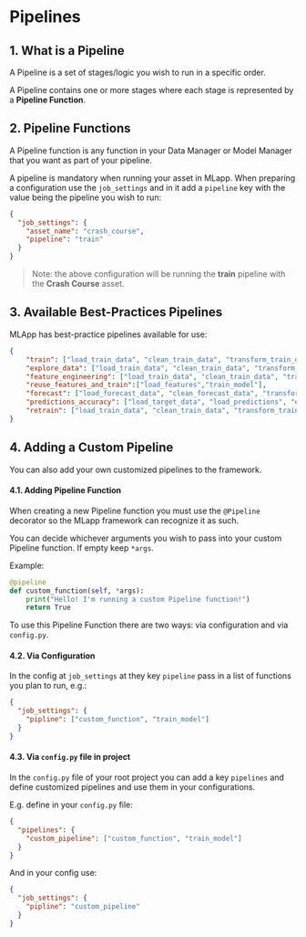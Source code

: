 # Pipelines

## 1. What is a Pipeline

A Pipeline is a set of stages/logic you wish to run in a specific order. 

A Pipeline contains one or more stages where each stage is represented by a **Pipeline Function**. 

## 2. Pipeline Functions

A Pipeline function is any function in your Data Manager or Model Manager that you want as part of your pipeline.

A pipeline is mandatory when running your asset in MLapp. When preparing a configuration use the `job_settings` and in it add a `pipeline` key with the value being the pipeline you wish to run:
```json
{
  "job_settings": {
    "asset_name": "crash_course",
    "pipeline": "train"
  }
}
```

> Note: the above configuration will be running the **train** pipeline with the **Crash Course** asset. 
 
## 3. Available Best-Practices Pipelines

MLApp has best-practice pipelines available for use: 

```json
{
    "train": ["load_train_data", "clean_train_data", "transform_train_data", "train_model"],
    "explore_data": ["load_train_data", "clean_train_data", "transform_train_data", "visualization"],
    "feature_engineering": ["load_train_data", "clean_train_data", "transform_train_data", "cache_features"],
    "reuse_features_and_train":["load_features","train_model"],
    "forecast": ["load_forecast_data", "clean_forecast_data", "transform_forecast_data", "forecast"],
    "predictions_accuracy": ["load_target_data", "load_predictions", "evaluate_prediction_accuracy"],
    "retrain": ["load_train_data", "clean_train_data", "transform_train_data", "train_model"]
}
```

## 4. Adding a Custom Pipeline

You can also add your own customized pipelines to the framework.

#### 4.1. Adding Pipeline Function

When creating a new Pipeline function you must use the `@Pipeline` decorator so the MLapp framework can recognize it as such.

You can decide whichever arguments you wish to pass into your custom Pipeline function. If empty keep `*args`.

Example:
```python
@pipeline
def custom_function(self, *args):
    print("Hello! I'm running a custom Pipeline function!")
    return True
```

To use this Pipeline Function there are two ways: via configuration and via `config.py`.

#### 4.2. Via Configuration
 
In the config at `job_settings` at they key `pipeline` pass in a list of functions you plan to run, e.g.:
```json
{
  "job_settings": { 
    "pipline": ["custom_function", "train_model"]
  }
}
```

#### 4.3. Via `config.py` file in project

In the `config.py` file of your root project you can add a key `pipelines` and define customized pipelines and use them in your configurations. 

E.g. define in your `config.py` file:
```json
{
  "pipelines": { 
    "custom_pipeline": ["custom_function", "train_model"]
  }
}
```

And in your config use: 
```json
{
  "job_settings": { 
    "pipline": "custom_pipeline"
  }
}
```
